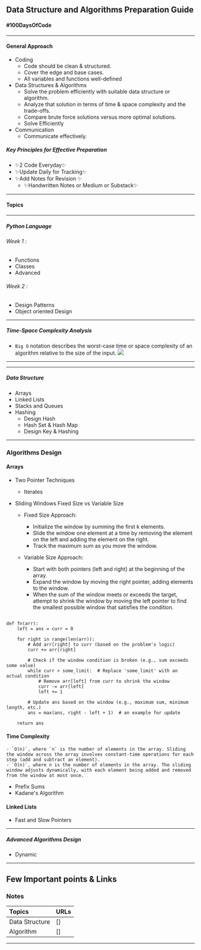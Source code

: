 ## Data Structure and Algorithms Preparation Guide

#### #100DaysOfCode
-------------------------------------------

#### General Approach 
- Coding 
    - Code should be clean & structured.
    - Cover the edge and base cases.
    - All variables and functions well-defined
- Data Structures & Algorithms 
    - Solve the problem efficiently with suitable data structure or  algorithm.
    - Analyze that solution in terms of time & space complexity and the trade-offs.
    - Compare brute force solutions versus more optimal solutions.
    - Solve Efficiently 
- Communication 
    - Communicate effectively.
    
##### Key Principles for Effective Preparation
- ✨2 Code Everyday✨
- ✨Update Daily for Tracking✨
- ✨Add Notes for Revision ✨
    -  ✨Handwritten Notes or Medium or Substack✨
---
#### Topics
---
##### Python Language
###### Week 1 :
- Functions
- Classes
- Advanced
###### Week 2 :
- Design Patterns
- Object oriented Design 
---
##### Time-Space Complexity Analysis 

- `Big O` notation describes the worst-case time or space complexity of an algorithm relative to the size of the input.
![](https://kajabi-storefronts-production.kajabi-cdn.com/kajabi-storefronts-production/products/306049/images/EDEK0CQaRFm7VyYLjZJ3_bigo.jpg)
---------
-----
##### Data Structure
- Arrays 
- Linked Lists
- Stacks and Queues
- Hashing
    - Design Hash
    - Hash Set & Hash Map
    - Design Key & Hashing

---
### Algorithms Design
#### Arrays
- Two Pointer Techniques
    - Iterates




- Sliding Windows Fixed Size vs Variable Size
    - Fixed Size Approach:
        - Initialize the window by summing the first k elements.
        - Slide the window one element at a time by removing the element on the left and adding the element on the right.
        - Track the maximum sum as you move the window.
  
     - Variable Size Approach:
        - Start with both pointers (left and right) at the beginning of the array.
        - Expand the window by moving the right pointer, adding elements to the window.
        - When the sum of the window meets or exceeds the target, attempt to shrink the window by moving the left pointer to find the smallest possible window that satisfies the condition.
```

def fn(arr):
    left = ans = curr = 0

    for right in range(len(arr)):
        # Add arr[right] to curr (based on the problem's logic)
        curr += arr[right]

        # Check if the window condition is broken (e.g., sum exceeds some value)
        while curr > some_limit:  # Replace 'some_limit' with an actual condition
            # Remove arr[left] from curr to shrink the window
            curr -= arr[left]
            left += 1

        # Update ans based on the window (e.g., maximum sum, minimum length, etc.)
        ans = max(ans, right - left + 1)  # an example for update

    return ans

  ```

#### Time Complexity 

    - `O(n)`, where `n` is the number of elements in the array. Sliding the window across the array involves constant-time operations for each step (add and subtract an element).
    - `O(n)`, where n is the number of elements in the array. The sliding window adjusts dynamically, with each element being added and removed from the window at most once.


- Prefix Sums
- Kadane's Algorithm

#### Linked Lists
- Fast and Slow Pointers
---

##### Advanced Algorithms Design
- Dynamic
----------

## Few Important points & Links

### Notes

| Topics         | URLs |
| :------------- | ---- |
| Data Structure | []   |
| Algorithm      | []   |

---
